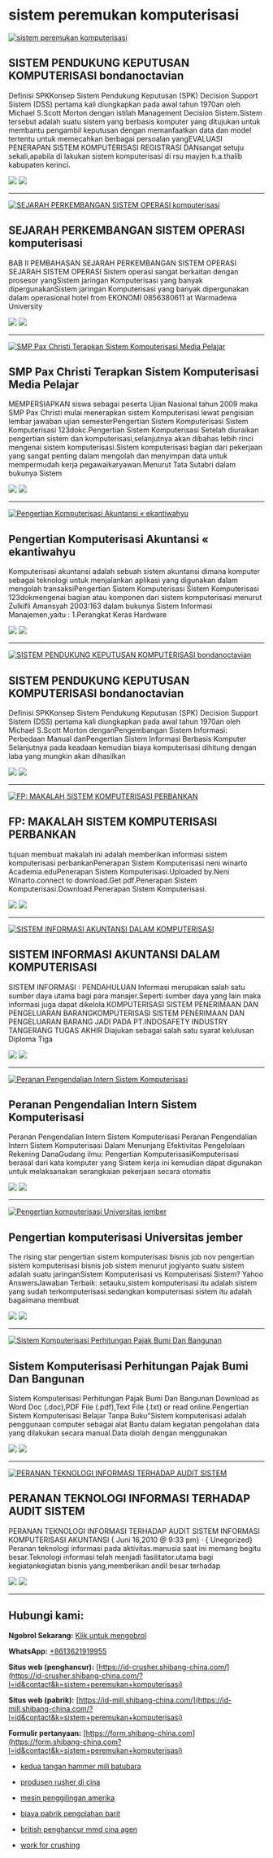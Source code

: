 # sistem peremukan komputerisasi

<a href="https://swt.shibang-china.com/?l=id&img&k=sistem+peremukan+komputerisasi" target="_blank">![sistem peremukan komputerisasi](http://static.shibang-china.com/all-800x300/74.jpg)</a>

## SISTEM PENDUKUNG KEPUTUSAN KOMPUTERISASI bondanoctavian
Definisi SPKKonsep Sistem Pendukung Keputusan (SPK) Decision Support Sistem (DSS) pertama kali diungkapkan pada awal tahun 1970an oleh Michael S.Scott Morton dengan istilah Management Decision Sistem.Sistem tersebut adalah suatu sistem yang berbasis komputer yang ditujukan untuk membantu pengambil keputusan dengan memanfaatkan data dan model tertentu untuk memecahkan berbagai persoalan yangEVALUASI PENERAPAN SISTEM KOMPUTERISASI REGISTRASI DANsangat setuju sekali,apabila di lakukan sistem komputerisasi di rsu mayjen h.a.thalib kabupaten kerinci.


<a href="https://whatsapp.shibangsoft.com/WhatsApp.php" target="_blank" title="WhatsApp">![](http://static.shibang-china.com/icon/whatsapp.png)</a> <a href="https://swt.shibang-china.com/?l=id&icon&k=sistem+peremukan+komputerisasi" target="_blank">![](http://static.shibang-china.com/icon/chat-id.png)</a>

---

<a href="https://swt.shibang-china.com/?l=id&img&k=sistem+peremukan+komputerisasi" target="_blank">![SEJARAH PERKEMBANGAN SISTEM OPERASI komputerisasi](http://static.shibang-china.com/all-800x300/285.jpg)</a>

## SEJARAH PERKEMBANGAN SISTEM OPERASI komputerisasi
BAB II PEMBAHASAN SEJARAH PERKEMBANGAN SISTEM OPERASI SEJARAH SISTEM OPERASI Sistem operasi sangat berkaitan dengan prosesor yangSistem jaringan Komputerisasi yang banyak dipergunakanSistem jaringan Komputerisasi yang banyak dipergunakan dalam operasional hotel from EKONOMI 0856380611 at Warmadewa University


<a href="https://whatsapp.shibangsoft.com/WhatsApp.php" target="_blank" title="WhatsApp">![](http://static.shibang-china.com/icon/whatsapp.png)</a> <a href="https://swt.shibang-china.com/?l=id&icon&k=sistem+peremukan+komputerisasi" target="_blank">![](http://static.shibang-china.com/icon/chat-id.png)</a>

---

<a href="https://swt.shibang-china.com/?l=id&img&k=sistem+peremukan+komputerisasi" target="_blank">![SMP Pax Christi Terapkan Sistem Komputerisasi Media Pelajar](http://static.shibang-china.com/all-800x300/41.jpg)</a>

## SMP Pax Christi Terapkan Sistem Komputerisasi Media Pelajar
MEMPERSIAPKAN siswa sebagai peserta Ujian Nasional tahun 2009 maka SMP Pax Christi mulai menerapkan sistem Komputerisasi lewat pengisian lembar jawaban ujian semesterPengertian Sistem Komputerisasi Sistem Komputerisasi 123dokc.Pengertian Sistem Komputerisasi Setelah diuraikan pengertian sistem dan komputerisasi,selanjutnya akan dibahas lebih rinci mengenai sistem komputerisasi.Sistem komputerisasi bagian dari pekerjaan yang sangat penting dalam mengolah dan menyimpan data untuk mempermudah kerja pegawaikaryawan.Menurut Tata Sutabri dalam bukunya Sistem


<a href="https://whatsapp.shibangsoft.com/WhatsApp.php" target="_blank" title="WhatsApp">![](http://static.shibang-china.com/icon/whatsapp.png)</a> <a href="https://swt.shibang-china.com/?l=id&icon&k=sistem+peremukan+komputerisasi" target="_blank">![](http://static.shibang-china.com/icon/chat-id.png)</a>

---

<a href="https://swt.shibang-china.com/?l=id&img&k=sistem+peremukan+komputerisasi" target="_blank">![Pengertian Komputerisasi Akuntansi « ekantiwahyu](http://static.shibang-china.com/all-800x300/1448.jpg)</a>

## Pengertian Komputerisasi Akuntansi « ekantiwahyu
Komputerisasi akuntansi adalah sebuah sistem akuntansi dimana komputer sebagai teknologi untuk menjalankan aplikasi yang digunakan dalam mengolah transaksiPengertian Sistem Komputerisasi Sistem Komputerisasi 123dokmengenai bagian atau komponen dari sistem komputerisasi menurut Zulkifli Amansyah 2003:163 dalam bukunya Sistem Informasi Manajemen,yaitu : 1.Perangkat Keras Hardware


<a href="https://whatsapp.shibangsoft.com/WhatsApp.php" target="_blank" title="WhatsApp">![](http://static.shibang-china.com/icon/whatsapp.png)</a> <a href="https://swt.shibang-china.com/?l=id&icon&k=sistem+peremukan+komputerisasi" target="_blank">![](http://static.shibang-china.com/icon/chat-id.png)</a>

---

<a href="https://swt.shibang-china.com/?l=id&img&k=sistem+peremukan+komputerisasi" target="_blank">![SISTEM PENDUKUNG KEPUTUSAN KOMPUTERISASI bondanoctavian](http://static.shibang-china.com/all-800x300/126.jpg)</a>

## SISTEM PENDUKUNG KEPUTUSAN KOMPUTERISASI bondanoctavian
Definisi SPKKonsep Sistem Pendukung Keputusan (SPK) Decision Support Sistem (DSS) pertama kali diungkapkan pada awal tahun 1970an oleh Michael S.Scott Morton denganPengembangan Sistem Informasi: Perbedaan Manual danPengertian Sistem Informasi Berbasis Komputer Selanjutnya pada keadaan kemudian biaya komputerisasi dihitung dengan laba yang mungkin akan dihasilkan


<a href="https://whatsapp.shibangsoft.com/WhatsApp.php" target="_blank" title="WhatsApp">![](http://static.shibang-china.com/icon/whatsapp.png)</a> <a href="https://swt.shibang-china.com/?l=id&icon&k=sistem+peremukan+komputerisasi" target="_blank">![](http://static.shibang-china.com/icon/chat-id.png)</a>

---

<a href="https://swt.shibang-china.com/?l=id&img&k=sistem+peremukan+komputerisasi" target="_blank">![FP: MAKALAH SISTEM KOMPUTERISASI PERBANKAN](http://static.shibang-china.com/all-800x300/1430.jpg)</a>

## FP: MAKALAH SISTEM KOMPUTERISASI PERBANKAN
tujuan membuat makalah ini adalah memberikan informasi sistem komputerisasi perbankanPenerapan Sistem Komputerisasi neni winarto Academia.eduPenerapan Sistem Komputerisasi.Uploaded by.Neni Winarto.connect to download.Get pdf.Penerapan Sistem Komputerisasi.Download.Penerapan Sistem Komputerisasi.


<a href="https://whatsapp.shibangsoft.com/WhatsApp.php" target="_blank" title="WhatsApp">![](http://static.shibang-china.com/icon/whatsapp.png)</a> <a href="https://swt.shibang-china.com/?l=id&icon&k=sistem+peremukan+komputerisasi" target="_blank">![](http://static.shibang-china.com/icon/chat-id.png)</a>

---

<a href="https://swt.shibang-china.com/?l=id&img&k=sistem+peremukan+komputerisasi" target="_blank">![SISTEM INFORMASI AKUNTANSI DALAM KOMPUTERISASI](http://static.shibang-china.com/all-800x300/1208.jpg)</a>

## SISTEM INFORMASI AKUNTANSI DALAM KOMPUTERISASI
SISTEM INFORMASI : PENDAHULUAN Informasi merupakan salah satu sumber daya utama bagi para manajer.Seperti sumber daya yang lain maka informasi juga dapat dikelola.KOMPUTERISASI SISTEM PENERIMAAN DAN PENGELUARAN BARANGKOMPUTERISASI SISTEM PENERIMAAN DAN PENGELUARAN BARANG JADI PADA PT.INDOSAFETY INDUSTRY TANGERANG TUGAS AKHIR Diajukan sebagai salah satu syarat kelulusan Diploma Tiga


<a href="https://whatsapp.shibangsoft.com/WhatsApp.php" target="_blank" title="WhatsApp">![](http://static.shibang-china.com/icon/whatsapp.png)</a> <a href="https://swt.shibang-china.com/?l=id&icon&k=sistem+peremukan+komputerisasi" target="_blank">![](http://static.shibang-china.com/icon/chat-id.png)</a>

---

<a href="https://swt.shibang-china.com/?l=id&img&k=sistem+peremukan+komputerisasi" target="_blank">![Peranan Pengendalian Intern Sistem Komputerisasi](http://static.shibang-china.com/all-800x300/822.jpg)</a>

## Peranan Pengendalian Intern Sistem Komputerisasi
Peranan Pengendalian Intern Sistem Komputerisasi Peranan Pengendalian Intern Sistem Komputerisasi Dalam Menunjang Efektivitas Pengelolaan Rekening DanaGudang ilmu: Pengertian KomputerisasiKomputerisasi berasal dari kata komputer yang Sistem kerja ini kemudian dapat digunakan untuk melaksanakan serangkaian pekerjaan secara otomatis


<a href="https://whatsapp.shibangsoft.com/WhatsApp.php" target="_blank" title="WhatsApp">![](http://static.shibang-china.com/icon/whatsapp.png)</a> <a href="https://swt.shibang-china.com/?l=id&icon&k=sistem+peremukan+komputerisasi" target="_blank">![](http://static.shibang-china.com/icon/chat-id.png)</a>

---

<a href="https://swt.shibang-china.com/?l=id&img&k=sistem+peremukan+komputerisasi" target="_blank">![Pengertian komputerisasi Universitas jember](http://static.shibang-china.com/all-800x300/709.jpg)</a>

## Pengertian komputerisasi Universitas jember
The rising star pengertian sistem komputerisasi bisnis job nov pengertian sistem komputerisasi bisnis job sistem menurut jogiyanto suatu sistem adalah suatu jaringanSistem Komputerisasi vs Komputerisasi Sistem? Yahoo AnswersJawaban Terbaik: setauku,sistem komputerisasi itu adalah sistem yang sudah terkomputerisasi.sedangkan komputerisasi sistem itu adalah bagaimana membuat


<a href="https://whatsapp.shibangsoft.com/WhatsApp.php" target="_blank" title="WhatsApp">![](http://static.shibang-china.com/icon/whatsapp.png)</a> <a href="https://swt.shibang-china.com/?l=id&icon&k=sistem+peremukan+komputerisasi" target="_blank">![](http://static.shibang-china.com/icon/chat-id.png)</a>

---

<a href="https://swt.shibang-china.com/?l=id&img&k=sistem+peremukan+komputerisasi" target="_blank">![Sistem Komputerisasi Perhitungan Pajak Bumi Dan Bangunan](http://static.shibang-china.com/all-800x300/491.jpg)</a>

## Sistem Komputerisasi Perhitungan Pajak Bumi Dan Bangunan
Sistem Komputerisasi Perhitungan Pajak Bumi Dan Bangunan Download as Word Doc (.doc),PDF File (.pdf),Text File (.txt) or read online.Pengertian Sistem Komputerisasi Belajar Tanpa Buku"Sistem komputerisasi adalah penggunaan computer sebagai alat Bantu dalam kegiatan pengolahan data yang dilakukan secara manual.Data diolah dengan menggunakan


<a href="https://whatsapp.shibangsoft.com/WhatsApp.php" target="_blank" title="WhatsApp">![](http://static.shibang-china.com/icon/whatsapp.png)</a> <a href="https://swt.shibang-china.com/?l=id&icon&k=sistem+peremukan+komputerisasi" target="_blank">![](http://static.shibang-china.com/icon/chat-id.png)</a>

---

<a href="https://swt.shibang-china.com/?l=id&img&k=sistem+peremukan+komputerisasi" target="_blank">![PERANAN TEKNOLOGI INFORMASI TERHADAP AUDIT SISTEM](http://static.shibang-china.com/all-800x300/1378.jpg)</a>

## PERANAN TEKNOLOGI INFORMASI TERHADAP AUDIT SISTEM
PERANAN TEKNOLOGI INFORMASI TERHADAP AUDIT SISTEM INFORMASI KOMPUTERISASI AKUNTANSI { Juni 16,2010 @ 9:33 pm} · { Unegorized} Peranan teknologi informasi pada aktivitas.manusia saat ini memang begitu besar.Teknologi informasi telah menjadi fasilitator.utama bagi kegiatankegiatan bisnis yang,memberikan andil besar terhadap

<a href="https://whatsapp.shibangsoft.com/WhatsApp.php" target="_blank" title="WhatsApp">![](http://static.shibang-china.com/icon/whatsapp.png)</a> <a href="https://swt.shibang-china.com/?l=id&icon&k=sistem+peremukan+komputerisasi" target="_blank">![](http://static.shibang-china.com/icon/chat-id.png)</a>

---
## Hubungi kami:

**Ngobrol Sekarang:** [Klik untuk mengobrol](https://swt.shibang-china.com?l=id&contact&k=sistem+peremukan+komputerisasi)

**WhatsApp:**  [+8613621919955](https://whatsapp.shibangsoft.com/WhatsApp.php)

**Situs web (penghancur):** [https://id-crusher.shibang-china.com/](https://id-crusher.shibang-china.com/?l=id&contact&k=sistem+peremukan+komputerisasi)

**Situs web (pabrik):** [https://id-mill.shibang-china.com/](https://id-mill.shibang-china.com/?l=id&contact&k=sistem+peremukan+komputerisasi)

**Formulir pertanyaan:** [https://form.shibang-china.com](https://form.shibang-china.com?l=id&contact&k=sistem+peremukan+komputerisasi)

* [kedua tangan hammer mill batubara](../34/kedua%20tangan%20hammer%20mill%20batubara.md)

* [produsen rusher di cina](../35/produsen%20rusher%20di%20cina.md)

* [mesin penggilingan amerika](../39/mesin%20penggilingan%20amerika.md)

* [biaya pabrik pengolahan barit](../35/biaya%20pabrik%20pengolahan%20barit.md)

* [british penghancur mmd cina agen](../39/british%20penghancur%20mmd%20cina%20agen.md)

* [work for crushing](../33/work%20for%20crushing.md)